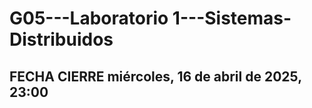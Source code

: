 # G05---Laboratorio 1---Sistemas-Distribuidos
## FECHA CIERRE miércoles, 16 de abril de 2025, 23:00
